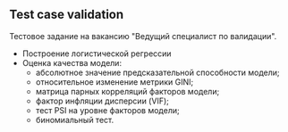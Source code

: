 ## Test case validation
Тестовое задание на вакансию "Ведущий специалист по валидации".
+ Построение логистической регрессии
+ Оценка качества модели:
    + абсолютное значение предсказательной способности модели;
    + относительное изменение метрики GINI;
    + матрица парных корреляций факторов модели;
    + фактор инфляции дисперсии (VIF);
    + тест PSI на уровне факторов модели;
    + биномиальный тест.